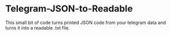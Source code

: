 # Telegram-JSON-to-Readable
This small bit of code turns printed JSON code from your telegram data and turns it into a readable .txt file.
